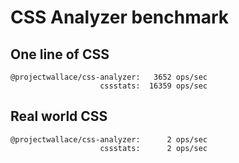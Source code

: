 # CSS Analyzer benchmark

## One line of CSS

```
@projectwallace/css-analyzer:   3652 ops/sec
                    cssstats:  16359 ops/sec
```

## Real world CSS

```
@projectwallace/css-analyzer:      2 ops/sec
                    cssstats:      2 ops/sec
```